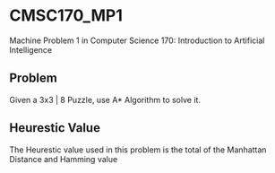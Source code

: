 # CMSC170_MP1

Machine Problem 1 in Computer Science 170: Introduction to Artificial Intelligence

## Problem

Given a 3x3 | 8 Puzzle, use A* Algorithm to solve it.

## Heurestic Value

The Heurestic value used in this problem is the total of the Manhattan Distance and Hamming value
